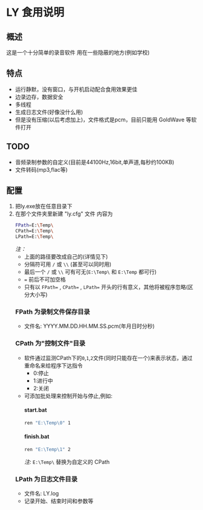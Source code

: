 # LY 食用说明
## 概述
这是一个十分简单的录音软件
用在一些隐蔽的地方(例如学校)
## 特点
* 运行静默，没有窗口，与开机启动配合食用效果更佳
* 边录边存，数据安全
* 多线程
* 生成日志文件(好像没什么用)
* 但是没有压缩(以后考虑加上)，文件格式是pcm，目前只能用 GoldWave 等软件打开

## TODO
* 音频录制参数的自定义(目前是44100Hz,16bit,单声道,每秒约100KB)
* 文件转码(mp3,flac等)

## 配置

1. 把ly.exe放在任意目录下
2. 在那个文件夹里新建 "ly.cfg" 文件 内容为
    ```sh
   FPath=E:\Temp\
   CPath=E:\Temp\
   LPath=E:\Temp\
   ```
   *注：*
      * 上面的路径要改成自己的(详情见下)
      * 分隔符可用 `/` 或 `\\` (甚至可以同时用)
      * 最后一个 `/` 或 `\\` 可有可无(`E:\Temp\` 和 `E:\Temp` 都可行)
      * `=` 前后不可加空格
      * 只有以 `FPath=` , `CPath=` , `LPath=` 开头的行有意义，其他将被程序忽略(区分大小写)
   ### FPath 为录制文件保存目录
   * 文件名: YYYY.MM.DD.HH.MM.SS.pcm(年月日时分秒)
   ### CPath 为"控制文件"目录
   * 软件通过监测CPath下的`0`,`1`,`2`文件(同时只能存在一个)来表示状态，通过重命名来给程序下达指令
       * 0:停止
       * 1:进行中
       * 2:关闭
   * 可添加批处理来控制开始与停止,例如:
        #### start.bat
        ```sh
        ren "E:\Temp\0" 1
        ```
        #### finish.bat
        ```sh
        ren "E:\Temp\1" 2
        ```
        *注:* `E:\Temp\` 替换为自定义的 CPath
    ### LPath 为日志文件目录
    * 文件名: LY.log
    * 记录开始、结束时间和参数等

